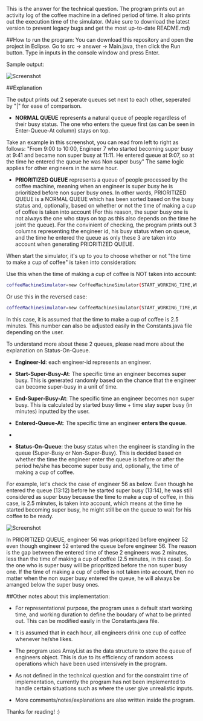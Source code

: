 This is the answer for the technical question. The program prints out an activity log of the coffee machine in a defined period of time. It also prints out the execution time of the simulator. (Make sure to download the latest version to prevent legacy bugs and get the most up-to-date README.md)

##How to run the program:
You can download this repository and open the project in Eclipse. Go to src -> answer -> Main.java, then click the Run button. Type in inputs in the console window and press Enter. 

Sample output:

![Screenshot](https://raw.githubusercontent.com/vinhnghi223/ZI2014-Nghi/master/Screenshot.PNG "Screenshot")

##Explanation

The output prints out 2 seperate queues set next to each other, seperated by "|" for ease of comparison.

* <b>NORMAL QUEUE</b> represents a natural queue of people regardless of their busy status. The one who enters the queue first (as can be seen in Enter-Queue-At column) stays on top.

Take an example in this screenshot, you can read from left to right as follows: "From 9:00 to 10:00, Engineer 7 who started becoming super busy at 9:41 and became non super busy at 11:11. He entered queue at 9:07, so at the time he entered the queue he was Non super busy" The same logic applies for other engineers in the same hour.

* <b>PRIORITIZED QUEUE</b> represents a queue of people processed by the coffee machine, meaning when an engineer is super busy he is prioritized before non super busy ones. In other words, PRIORITIZED QUEUE is a NORMAL QUEUE which has been sorted based on the busy status and, optionally, based on whether or not the time of making a cup of coffee is taken into account (For this reason, the super busy one is not always the one who stays on top as this also depends on the time he joint the queue). For the convinient of checking, the program prints out 3 columns representing the engineer id, his busy status when on queue, and the time he entered the queue as only these 3 are taken into account when generating PRIORITIZED QUEUE. 

When start the simulator, it's up to you to choose whether or not "the time to make a cup of coffee" is taken into consideration:

Use this when the time of making a cup of coffee is NOT taken into account:
```sh
coffeeMachineSimulator=new CoffeeMachineSimulator(START_WORKING_TIME,WORKING_DURATION);
```

Or use this in the reversed case:
```sh
coffeeMachineSimulator=new CoffeeMachineSimulator(START_WORKING_TIME,WORKING_DURATION,MAKE_ONE_COFFEE_TIME);
```
In this case, it is assumed that the time to make a cup of coffee is 2.5 minutes. This number can also be adjusted easily in the Constants.java file depending on the user.

To understand more about these 2 queues, please read more about the explanation on Status-On-Queue.
 
* <b>Engineer-Id</b>: each engineer-id represents an engineer.

* <b>Start-Super-Busy-At</b>: The specific time an engineer becomes super busy. This is generated randomly based on the chance that the engineer can become super-busy in a unit of time.

* <b>End-Super-Busy-At</b>: The specific time an engineer becomes non super busy. This is calculated by started busy time + time stay super busy (in minutes) inputted by the user.

* <b>Entered-Queue-At</b>: The specific time an engineer <b>enters the queue</b>.
* 
* <b>Status-On-Queue</b>: the busy status when the engineer is standing in the queue (Super-Busy or Non-Super-Busy). This is decided based on whether the time the engineer enter the queue is before or after the period he/she has become super busy and, optionally, the time of making a cup of coffee.

For example, let's check the case of engineer 56 as below. Even though he entered the queue (13:12) before he started super busy (13:14), he was still considered as super busy because the time to make a cup of coffee, in this case, is 2.5 minutes, is taken into account, which means at the time he started becoming super busy, he might still be on the queue to wait for his coffee to be ready. 

![Screenshot](https://raw.githubusercontent.com/vinhnghi223/ZI2014-Nghi/master/Screenshot2.PNG "This is not a bug")

In  PRIORITIZED QUEUE, engineer 56 was priopritized before engineer 52 even though engineer 52 entered the queue before engineer 56. The reason is the gap between the entered time of these 2 engineers was 2 minutes, less than the time of making a cup of coffee (2.5 minutes, in this case). So the one who is super busy will be priopritized before the non super busy one. If the time of making a cup of coffee is not taken into account, then no matter when the non super busy entered the queue, he will always be arranged below the super busy ones.

##Other notes about this implementation:
* For representational purpose, the program uses a default start working time, and working duration to define the boudary of what to be printed out. This can be modified easily in the Constants.java file.

* It is assumed that in each hour, all engineers drink one cup of coffee whenever he/she likes.

* The program uses ArrayList as the data structure to store the queue of engineers object. This is due to its efficiency of random access operations which have been used intensively in the program.

* As not defined in the technical question and for the constraint time of implementation, currently the program has not been implemented to handle certain situations such as where the user give unrealistic inputs.

* More comments/notes/explanations are also written inside the program.

Thanks for reading! :)
